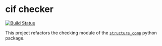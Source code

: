 # cif checker
[![Build Status](https://travis-ci.org/kjappelbaum/cif_check.svg?branch=master)](https://travis-ci.org/kjappelbaum/cif_check)

This project refactors the checking module of the
[`structure_comp`](https://structure-comp.readthedocs.io/en/latest/index.html) python package.
